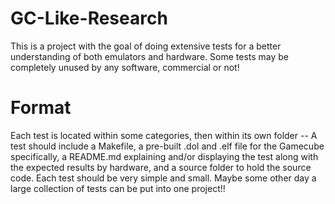 # GC-Like-Research
This is a project with the goal of doing extensive tests for a better understanding of both emulators and hardware.
Some tests may be completely unused by any software, commercial or not!
# Format
Each test is located within some categories, then within its own folder -- A test should include a Makefile, a pre-built .dol and .elf file for the Gamecube specifically, a README.md explaining and/or displaying the test along with the expected results by hardware, and a source folder to hold the source code.
Each test should be very simple and small. Maybe some other day a large collection of tests can be put into one project!!